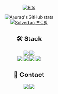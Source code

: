 
<div align="center">

[![Hits](https://hits.seeyoufarm.com/api/count/incr/badge.svg?url=https%3A%2F%2Fgithub.com%2FGo-Jaecheol&count_bg=%23BDBEBE&title_bg=%23272727&icon=smugmug.svg&icon_color=%23E7E7E7&title=hits&edge_flat=false)](https://github.com/Go-Jaecheol)
  
[![Anurag's GitHub stats](https://github-readme-stats.vercel.app/api?username=Go-Jaecheol&show_icons=true&theme=swift)](https://github.com/anuraghazra/github-readme-stats)  
[![Solved.ac
프로필](http://mazassumnida.wtf/api/v2/generate_badge?boj=gojaech)](https://solved.ac/gojaech)
  
## 🛠 Stack  

<img src="https://img.shields.io/badge/Java-007396?style=flat&logo=java&logoColor=white"/>  
<img src="https://img.shields.io/badge/Python-3776AB?style=flat&logo=Python&logoColor=white"/>  
<br/>  
<img src="https://img.shields.io/badge/Spring Boot-6DB33F?style=flat&logo=Spring Boot&logoColor=white"/>  
<img src="https://img.shields.io/badge/MySQL-4479A1?style=flat&logo=MySQL&logoColor=white"/>  
<img src="https://img.shields.io/badge/Elastic Stack-005571?style=flat&logo=Elastic Stack&logoColor=white"/>  
<img src="https://img.shields.io/badge/AWS EC2-FF9900?style=flat&logo=Amazon EC2&logoColor=white"/>  

## 📢 Contact  

<a href="https://jfelog.netlify.app/"><img src="https://img.shields.io/badge/Tech Blog-000000?style=flat&logo=Gatsby&logoColor=white"/></a>
<a href="mailto:gojaech@gmail.com"><img src="https://img.shields.io/badge/Gmail-d14836?style=flat&logo=Gmail&logoColor=white"/></a>

</div>


